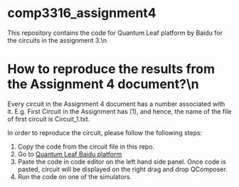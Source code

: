 # comp3316_assignment4
This repository contains the code for Quantum Leaf platform by Baidu for the circuits in the assignment 3.\n


# How to reproduce the results from the Assignment 4 document?\n


Every circuit in the Assignment 4 document has a number associated with it. E.g. First Circuit in the Assignment has (1), and hence, the name of the file of first circuit is Circuit_1.txt.

In order to reproduce the circuit, please follow the following steps:

1. Copy the code from the circuit file in this repo.
2. Go to [Quantum Leaf Baidu platform](https://quantum-hub.baidu.com/qasm)
3. Paste the code in code editor on the left hand side panel. Once code is pasted, circuit will be displayed on the right drag and drop QComposer.
4. Run the code on one of the simulators.



